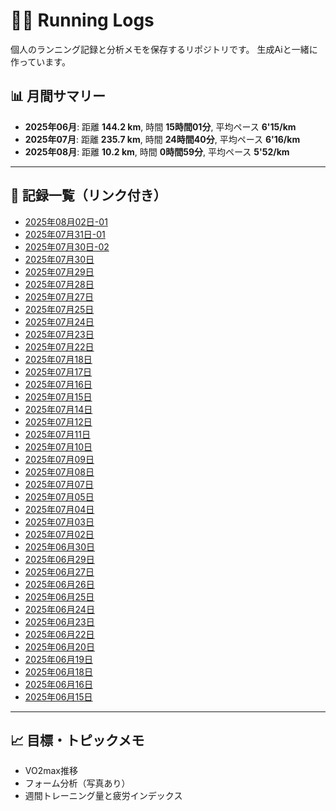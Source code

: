 # 🏃‍♂️ Running Logs

個人のランニング記録と分析メモを保存するリポジトリです。
生成Aiと一緒に作っています。

## 📊 月間サマリー

<!-- SUMMARY_START -->
- **2025年06月**: 距離 **144.2 km**, 時間 **15時間01分**, 平均ペース **6'15/km**
- **2025年07月**: 距離 **235.7 km**, 時間 **24時間40分**, 平均ペース **6'16/km**
- **2025年08月**: 距離 **10.2 km**, 時間 **0時間59分**, 平均ペース **5'52/km**
<!-- SUMMARY_END -->

---


## 📅 記録一覧（リンク付き）

<!-- RECORD_LIST_START -->
- [2025年08月02日-01](logs/2025-08-02-01.md)
- [2025年07月31日-01](logs/2025-07-31-01.md)
- [2025年07月30日-02](logs/2025-07-30-02.md)
- [2025年07月30日](logs/2025-07-30.md)
- [2025年07月29日](logs/2025-07-29.md)
- [2025年07月28日](logs/2025-07-28.md)
- [2025年07月27日](logs/2025-07-27.md)
- [2025年07月25日](logs/2025-07-25.md)
- [2025年07月24日](logs/2025-07-24.md)
- [2025年07月23日](logs/2025-07-23.md)
- [2025年07月22日](logs/2025-07-22.md)
- [2025年07月18日](logs/2025-07-18.md)
- [2025年07月17日](logs/2025-07-17.md)
- [2025年07月16日](logs/2025-07-16.md)
- [2025年07月15日](logs/2025-07-15.md)
- [2025年07月14日](logs/2025-07-14.md)
- [2025年07月12日](logs/2025-07-12.md)
- [2025年07月11日](logs/2025-07-11.md)
- [2025年07月10日](logs/2025-07-10.md)
- [2025年07月09日](logs/2025-07-09.md)
- [2025年07月08日](logs/2025-07-08.md)
- [2025年07月07日](logs/2025-07-07.md)
- [2025年07月05日](logs/2025-07-05.md)
- [2025年07月04日](logs/2025-07-04.md)
- [2025年07月03日](logs/2025-07-03.md)
- [2025年07月02日](logs/2025-07-02.md)
- [2025年06月30日](logs/2025-06-30.md)
- [2025年06月29日](logs/2025-06-29.md)
- [2025年06月27日](logs/2025-06-27.md)
- [2025年06月26日](logs/2025-06-26.md)
- [2025年06月25日](logs/2025-06-25.md)
- [2025年06月24日](logs/2025-06-24.md)
- [2025年06月23日](logs/2025-06-23.md)
- [2025年06月22日](logs/2025-06-22.md)
- [2025年06月20日](logs/2025-06-20.md)
- [2025年06月19日](logs/2025-06-19.md)
- [2025年06月18日](logs/2025-06-18.md)
- [2025年06月16日](logs/2025-06-16.md)
- [2025年06月15日](logs/2025-06-15.md)
<!-- RECORD_LIST_END -->

---

## 📈 目標・トピックメモ

- VO2max推移
- フォーム分析（写真あり）
- 週間トレーニング量と疲労インデックス